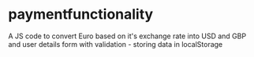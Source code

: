 # paymentfunctionality
A JS code to convert Euro based on it's exchange rate into USD and GBP and user details form with validation - storing data in localStorage
